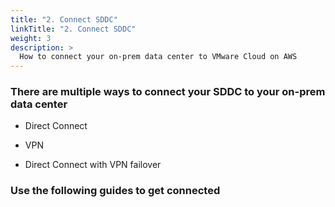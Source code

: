 ```yaml
---
title: "2. Connect SDDC"
linkTitle: "2. Connect SDDC"
weight: 3
description: >
  How to connect your on-prem data center to VMware Cloud on AWS
---
```




### There are multiple ways to connect your SDDC to your on-prem data center

- Direct Connect

- VPN 

- Direct Connect with VPN failover


### Use the following guides to get connected


